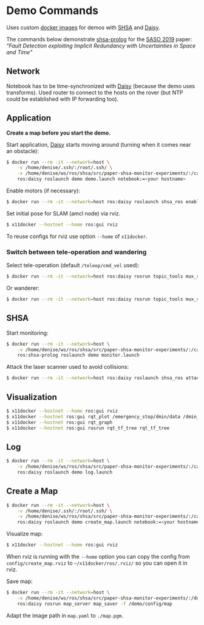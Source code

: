 # Demo Commands

Uses custom [docker images] for demos with [SHSA] and [Daisy].

The commands below demonstrate [shsa-prolog] for the [SASO 2019](https://saso2019.cs.umu.se/) paper:
*"Fault Detection exploiting Implicit Redundancy with Uncertainties in Space and Time"*


## Network

Notebook has to be time-synchronized with [Daisy] (because the demo uses transforms).
Used router to connect to the hosts on the rover
(but NTP could be established with IP forwarding too).


## Application

**Create a map before you start the demo.**

Start application, [Daisy] starts moving around (turning when it comes near an obstacle):
```bash
$ docker run --rm -it --network=host \
    -v /home/denise/.ssh/:/root/.ssh/ \
    -v /home/denise/ws/ros/shsa/src/paper-shsa-monitor-experiments/:/catkin_ws/src/demo/ \
    ros:daisy roslaunch demo demo.launch notebook:=<your hostname>
```

Enable motors (if necessary):
```bash
$ docker run --rm -it --network=host ros:daisy roslaunch shsa_ros enablemotors.launch
```

Set initial pose for SLAM (amcl node) via rviz.
```bash
$ x11docker --hostnet --home ros:gui rviz
```
To reuse configs for rviz use option `--home` of `x11docker`.

### Switch between tele-operation and wandering

Select tele-operation (default `/teleop/cmd_vel` used):

```bash
$ docker run --rm -it --network=host ros:daisy rosrun topic_tools mux_select mux_cmdvel /teleop/cmd_vel
```

Or wanderer:

```bash
$ docker run --rm -it --network=host ros:daisy rosrun topic_tools mux_select mux_cmdvel /wanderer/cmd_vel
```


## SHSA

Start monitoring:
```bash
$ docker run --rm -it --network=host \
    -v /home/denise/ws/ros/shsa/src/paper-shsa-monitor-experiments/:/catkin_ws/src/demo/ \
    ros:shsa-prolog roslaunch demo monitor.launch
```

Attack the laser scanner used to avoid collisions:
```bash
$ docker run --rm -it --network=host ros:daisy roslaunch shsa_ros attack.launch
```


## Visualization

```bash
$ x11docker --hostnet --home ros:gui rviz
$ x11docker --hostnet ros:gui rqt_plot /emergency_stop/dmin/data /dmin_monitor/value_0/data /dmin_monitor/value_1/data
$ x11docker --hostnet ros:gui rqt_graph
$ x11docker --hostnet ros:gui rosrun rqt_tf_tree rqt_tf_tree
```


## Log

```bash
$ docker run --rm -it --network=host \
    -v /home/denise/ws/ros/shsa/src/paper-shsa-monitor-experiments/:/catkin_ws/src/demo/ \
    ros:daisy roslaunch demo log.launch
```


## Create a Map

```bash
$ docker run --rm -it --network=host \
    -v /home/denise/.ssh/:/root/.ssh/ \
    -v /home/denise/ws/ros/shsa/src/paper-shsa-monitor-experiments/:/catkin_ws/src/demo/ \
    ros:daisy roslaunch demo create_map.launch notebook:=<your hostname>
```

Visualize map:
```bash
$ x11docker --hostnet --home ros:gui rviz
```
When rviz is running with the `--home` option
you can copy the config from `config/create_map.rviz` to `~/x11docker/ros/.rviz/`
so you can open it in rviz.

Save map:
```bash
$ docker run --rm -it --network=host \
    -v /home/denise/ws/ros/shsa/src/paper-shsa-monitor-experiments/:/demo/
    ros:daisy rosrun map_server map_saver -f /demo/config/map
```
Adapt the image path in `map.yaml` to `./map.pgm`.


[docker images]: https://github.com/dratasich/docker
[Daisy]: https://tuw-cpsg.github.io/tutorials/daisy/
[SHSA]: https://github.com/dratasich/shsa_ros
[shsa-prolog]: https://github.com/dratasich/shsa-prolog
